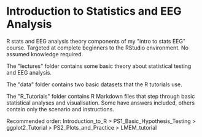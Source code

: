 # Introduction to Statistics and EEG Analysis
R stats and EEG analysis theory components of my "intro to stats EEG" course. Targeted at complete beginners to the RStudio environment. No assumed knowledge required.

The "lectures" folder contains some basic theory about statistical testing and EEG analysis.

The "data" folder contains two basic datasets that the R tutorials use.

The "R_Tutorials" folder contains R Markdown files that step through basic statistical analyses and visualisation. Some have answers included, others contain only the scenario and instructions. 

Recommended order: Introduction_to_R > PS1_Basic_Hypothesis_Testing > ggplot2_Tutorial > PS2_Plots_and_Practice > LMEM_tutorial
